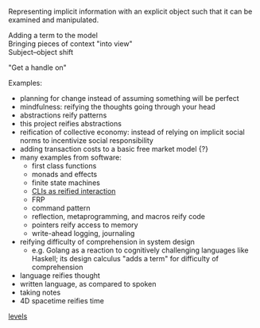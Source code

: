Representing implicit information with an explicit object such that it can be examined and manipulated.

Adding a term to the model\
Bringing pieces of context "into view"\
Subject–object shift

"Get a handle on"

Examples:
- planning for change instead of assuming something will be perfect
- mindfulness: reifying the thoughts going through your head
- abstractions reify patterns
- this project reifies abstractions
- reification of collective economy: instead of relying on implicit social norms to incentivize social responsibility
- adding transaction costs to a basic free market model {?}
- many examples from software:
	- first class functions
	- monads and effects
	- finite state machines
	- [CLIs as reified interaction](http://www.expressionsofchange.org/reification-of-interaction/)
	- FRP
	- command pattern
	- reflection, metaprogramming, and macros reify code
	- pointers reify access to memory
	- write-ahead logging, journaling
- reifying difficulty of comprehension in system design
	- e.g. Golang as a reaction to cognitively challenging languages like Haskell; its design calculus "adds a term" for difficulty of comprehension
- language reifies thought
- written language, as compared to spoken
- taking notes
- 4D spacetime reifies time

[levels](Levels.md)
